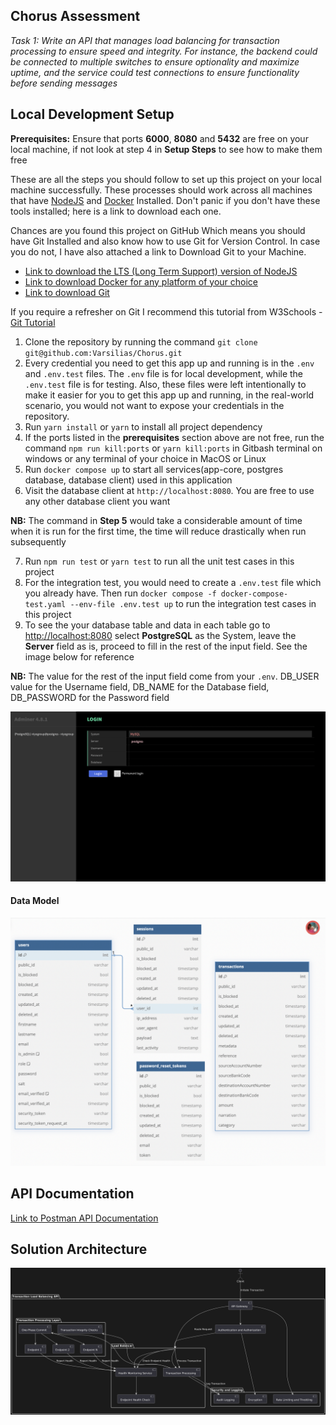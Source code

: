 ## Chorus Assessment

_Task 1: Write an API that manages load balancing for transaction processing to ensure speed and integrity. For instance, the backend could be connected to multiple switches to ensure optionality and maximize uptime, and the service could test connections to ensure functionality before sending messages_

## Local Development Setup

**Prerequisites:** Ensure that ports **6000**, **8080** and **5432** are free on your local machine, if not look at step 4 in **Setup Steps** to see how to make them free

These are all the steps you should follow to set up this project on your local machine successfully. These processes should work across all machines that have [NodeJS](https://nodejs.org/en) and [Docker](https://www.docker.com/) Installed. Don't panic if you don't have these tools installed; here is a link to download each one.

Chances are you found this project on GitHub Which means you should have Git Installed and also know how to use Git for Version Control. In case you do not, I have also attached a link to Download Git to your Machine.

- [Link to download the LTS (Long Term Support) version of NodeJS](https://nodejs.org/en/download/package-manager)
- [Link to download Docker for any platform of your choice](https://www.docker.com/products/docker-desktop/)
- [Link to download Git](https://git-scm.com/downloads)

If you require a refresher on Git I recommend this tutorial from W3Schools - [Git Tutorial](https://www.w3schools.com/git/)

1. Clone the repository by running the command `git clone git@github.com:Varsilias/Chorus.git`
2. Every credential you need to get this app up and running is in the `.env` and `.env.test` files. The `.env` file is for local development, while the `.env.test` file is for testing. Also, these files were left intentionally to make it easier for you to get this app up and running, in the real-world scenario, you would not want to expose your credentials in the repository.
3. Run `yarn install` or `yarn` to install all project dependency
4. If the ports listed in the **prerequisites** section above are not free, run the command `npm run kill:ports` or `yarn kill:ports` in Gitbash terminal on windows or any terminal of your choice in MacOS or Linux
5. Run `docker compose up` to start all services(app-core, postgres database, database client) used in this application
6. Visit the database client at `http://localhost:8080`. You are free to use any other database client you want

**NB:** The command in **Step 5** would take a considerable amount of time when it is run for the first time, the time will reduce drastically when run subsequently

7. Run `npm run test` or `yarn test` to run all the unit test cases in this project
8. For the integration test, you would need to create a `.env.test` file which you already have. Then run `docker compose -f docker-compose-test.yaml --env-file .env.test up` to run the integration test cases in this project
9. To see the your database table and data in each table go to [http://localhost:8080](http://localhost:8080) select **PostgreSQL** as the System, leave the **Server** field as is, proceed to fill in the rest of the input field. See the image below for reference

**NB:** The value for the rest of the input field come from your `.env`. DB_USER value for the Username field, DB_NAME for the Database field, DB_PASSWORD for the Password field

![Adminer Login Screen](https://github.com/Varsilias/Chorus/blob/main/adminer.png)

#### Data Model

![Chorus Data Model](https://github.com/Varsilias/Chorus/blob/main/chorus-data-model.png)

## API Documentation

[Link to Postman API Documentation](https://documenter.getpostman.com/view/10967402/2sAY545y8m)

## Solution Architecture

![Chorus Solution Architecture](https://github.com/Varsilias/Chorus/blob/main/one-phase-commit-transaction-api.png)
